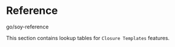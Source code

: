 # Reference

<!-- {{#internal}} -->

go/soy-reference

<!-- {{/internal}} -->

This section contains lookup tables for `Closure Templates` features.

<!--#include file="sitemap.md"-->
